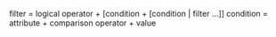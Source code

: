 filter = logical operator + [condition + [condition | filter ...]]
condition = attribute + comparison operator + value